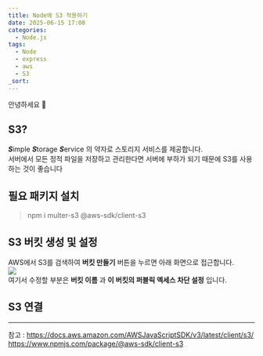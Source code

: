 ```yaml
---
title: Node에 S3 적용하기
date: 2025-06-15 17:08
categories:
  - Node.js
tags:
  - Node
  - express
  - aws
  - S3
_sort:
---
```

안녕하세요 🐸  

## S3?
***S***imple ***S***torage ***S***ervice 의 약자로 스토리지 서비스를 제공합니다.  
서버에서 모든 정적 파일을 저장하고 관리한다면 서버에 부하가 되기 때문에 S3를 사용하는 것이 좋습니다

## 필요 패키지 설치

> npm i multer-s3 @aws-sdk/client-s3

## S3 버킷 생성 및 설정
AWS에서 S3를 검색하여 **버킷 만들기** 버튼을 누르면 아래 화면으로 접근합니다.  
![](/assets/img/Pasted%20image%2020250615172200.png)
<br>
여기서 수정할 부분은 **버킷 이름** 과 **이 버킷의 퍼블릭 엑세스 차단 설정** 입니다.  

## S3 연결


---
참고 :  <https://docs.aws.amazon.com/AWSJavaScriptSDK/v3/latest/client/s3/>
<https://www.npmjs.com/package/@aws-sdk/client-s3>
